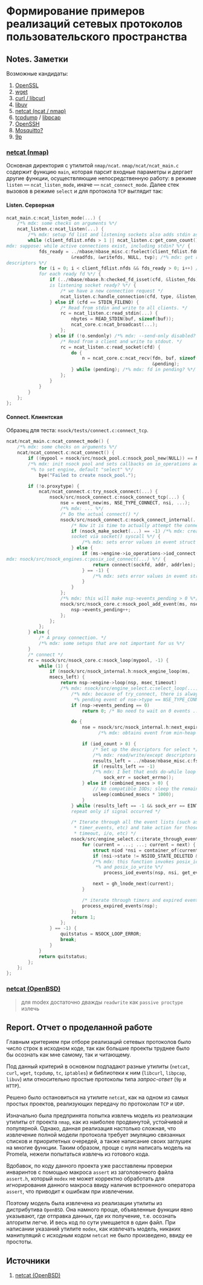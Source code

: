 # Формирование примеров реализаций сетевых протоколов пользовательского пространства

## Notes. Заметки

Возможные кандидаты:

1. [OpenSSL](https://github.com/openssl/openssl)
1. [wget](https://github.com/mirror/wget)
1. [curl / libcurl](https://github.com/curl/curl)
1. [libuv](https://github.com/libuv/libuv)
1. [netcat (ncat / nmap)](https://github.com/nmap/nmap)
1. [tcpdump](https://github.com/the-tcpdump-group/tcpdump) / [libpcap](https://github.com/the-tcpdump-group/libpcap)
1. [OpenSSH](https://github.com/openssh/openssh-portable)
1. [Mosquitto?](https://github.com/eclipse-mosquitto/mosquitto)
1. [9p](https://blog.aqwari.net/9p/)

### [netcat (nmap)](https://github.com/nmap/nmap/tree/master/ncat)

Основная директория с утилитой `nmap/ncat`. `nmap/ncat/ncat_main.c` содержит
функцию `main`, которая парсит входные параметры и дергает другие функции,
осуществляющие непосредственную работу: в режиме `listen` &mdash;
`ncat_listen_mode`, иначе &mdash; `ncat_connect_mode`. Далее стек вызовов в
режиме `select` и для протокола `TCP` выглядит так:

#### Listen. Серверная

```C
ncat_main.c:ncat_listen_mode(...) {
    /*% mdx: some checks on arguments %*/
    ncat_listen.c:ncat_listen(...) {
        /*% mdx: setup fd list and listening sockets also adds stdin as client fd %*/
        while (client_fdlist.nfds > 1 || ncat_listen.c:get_conn_count() > 0) /*%
mdx: suppose: while active connections exist, including stdin? %*/ {
            fds_ready = ../nbase/nbase_misc.c:fselect(client_fdlist.fdmax + 1,
                        &readfds, &writefds, NULL, tvp); /*% mdx: get ready file
descriptors %*/
            for (i = 0; i < client_fdlist.nfds && fds_ready > 0; i++) /*% mdx:
            for each ready fd %*/ {
                if (../nbase/nbase.h:checked_fd_isset(cfd, &listen_fds)) /*% mdx:
                is listening socket ready? %*/ {
                    /* we have a new connection request */
                    ncat_listen.c:handle_connection(cfd, type, &listen_fds);
                } else if (cfd == STDIN_FILENO) {
                    /* Read from stdin and write to all clients. */
                    rc = ncat_listen.c:read_stdin(...) {
                        nbytes = READ_STDIN(buf, sizeof(buf));
                        ncat_core.c:ncat_broadcast(...);
                    };
                } else if (!o.sendonly) /*% mdx: --send-only disabled? %*/ {
                    /* Read from a client and write to stdout. */
                    rc = ncat_listen.c:read_socket(cfd) {
                        do {
                            n = ncat_core.c:ncat_recv(fdn, buf, sizeof(buf),
                                                      &pending);
                        } while (pending); /*% mdx: fd in pending? %*/
                    };
                }
            }
        }
    };
};
```

#### Connect. Клиентская

Образец для теста: `nsock/tests/connect.c:connect_tcp`.

```C
ncat/ncat_main.c:ncat_connect_mode() {
    /*% mdx: some checks on arguments %*/
    ncat/ncat_connect.c:ncat_connect() {
        if ((mypool = nsock/src/nsock_pool.c:nsock_pool_new(NULL)) == NULL)
        /*% mdx: init nsock pool and sets callbacks on io_operations according
         *% to set engine, default "select" %*/
            bye("Failed to create nsock_pool.");

        if (!o.proxytype) {
            ncat/ncat_connect.c:try_nsock_connect(...) {
                nsock/src/nsock_connect.c:nsock_connect_tcp(...) {
                    nse = event_new(ms, NSE_TYPE_CONNECT, nsi, ...);
                    /*% mdx: ... %*/
                    /* Do the actual connect() */
                    nsock/src/nsock_connect.c:nsock_connect_internal(...) {
                        /* Now it is time to actually attempt the connection */
                        if (nsock_make_socket(...) == -1) /*% mdx: creates
                        socket via socket() syscall %*/ {
                            /*% mdx: sets error values in event struct %*/
                        } else {
                            if (ms->engine->io_operations->iod_connect(...) /*%
mdx: nsock/src/nsock_engines.c:posix_iod_connect(...) %*/ {
                                return connect(sockfd, addr, addrlen);
                            } == -1) {
                                /*% mdx: sets error values in event struct %*/
                            }
                        }
                    };
                    /*% mdx: this will make nsp->events_pending > 0 %*/
                    nsock/src/nsock_core.c:nsock_pool_add_event(ms, nse) {
                        nsp->events_pending++;
                    };
                };
            };
        } else {
            /* A proxy connection. */
            /*% mdx: some setups that are not important for us %*/
        }
        /* connect */
        rc = nsock/src/nsock_core.c:nsock_loop(mypool, -1) {
            while (1) {
                if (nsock/src/nsock_internal.h:nsock_engine_loop(ms,
                msecs_left) {
                    return nsp->engine->loop(nsp, msec_timeout)
                    /*% mdx: nsock/src/engine_select.c:select_loop(...) %*/ {
                        /*% mdx: because of try_connect, there is always single
                         *% pending event of nse->type == NSE_TYPE_CONNECT %*/
                        if (nsp->events_pending == 0)
                            return 0; /* No need to wait on 0 events ... */

                        do {
                            nse = nsock/src/nsock_internal.h:next_expirable_event(nsp)
                                  /*% mdx: obtains event from min-heap priority queue %*/;

                            if (iod_count > 0) {
                                /* Set up the descriptors for select */
                                /*% mdx: read/write/except descriptors setup %*/
                                results_left = ../nbase/nbase_misc.c:fselect(...);
                                if (results_left == -1)
                                /*% mdx: I bet that ends do-while loop %*/
                                    sock_err = socket_errno();
                            } else if (combined_msecs > 0) {
                                // No compatible IODs; sleep the remainder of the wait time.
                                usleep(combined_msecs * 1000);
                            }
                        } while (results_left == -1 && sock_err == EINTR); /*
                        repeat only if signal occurred */

                        /* Iterate through all the event lists (such as connect_events, read_events,
                         * timer_events, etc) and take action for those that have completed (due to
                         * timeout, i/o, etc) */
                        nsock/src/engine_select.c:iterate_through_event_lists(nsp) {
                            for (current = ...; ...; current = next) {
                                struct niod *nsi = container_of(current,...);
                                if (nsi->state != NSIOD_STATE_DELETED && nsi->events_pending)
                                /*% mdx: this function invokes posix_io_read
                                 *% and posix_io_write %*/
                                    process_iod_events(nsp, nsi, get_evmask(nsp, nsi));

                                next = gh_lnode_next(current);
                            }

                            /* iterate through timers and expired events */
                            process_expired_events(nsp);
                        };
                        return 1;
                    };
                } == -1) {
                    quitstatus = NSOCK_LOOP_ERROR;
                    break;
                }
            }
            return quitstatus;
        };
    };
};
```

### [netcat (OpenBSD)](https://github.com/openbsd/src/blob/master/usr.bin/nc/netcat.c)

> для modex достаточно дважды `readwrite` как `passive proctype` излечь

## Report. Отчет о проделанной работе

Главным критерием при отборе реализаций сетевых протоколов было число строк в
исходном коде, так как большие проекты труднее было бы осознать как мне самому,
так и читающему.

Под данный критерий в основном подпадают разные утилиты (`netcat`, `curl`,
`wget`, `tcpdump`, `tc`, `iptables`) и библиотеки к ним (`libcurl`, `libpcap`,
`libuv`) или относительно простые протоколы типа _запрос-ответ_ (`9p` и `HTTP`).

Решено было остановиться на утилите `netcat`, как на одном из самых простых
проектов, реализующих передачу по протоколам `TCP` и `UDP`.

Изначально была предпринята попытка извлечь модель из реализации утилиты от
проекта `nmap`, как из наиболее продвинутой, устойчивой и популярной. Однако,
данная реализация настолько сложная, что извлечение полной модели протокола
требует эмуляцию связанных списков и приоритетных очередей, а также написание
своих заглушек на многие функции. Таким образом, проще с нуля написать модель на
Promela, нежели попытаться извлечь из готового кода.

Вдобавок, по коду данного проекта уже расставлены проверки инваринтов с помощью
макроса `assert` из заголовочного файла `assert.h`, который `modex` не может
корректно обработать для игнорирования данного макроса ввиду наличия встроенного
оператора `assert`, что приводит к ошибкам при извлечении.

Поэтому модель была извлечена из реализации утилиты из дистрибутива `OpenBSD`.
Она намного проще, объявленные функции явно указывают, где отправка данных, где
их получение, т.е. осознать алгоритм легче. И весь код по сути умещается в один
файл. При написании указаний утилите `modex`, как извлечать модель, никаких
манипуляций с исходным кодом `netcat` не было произведено, ввиду ее простоты.

## Источники

1. [netcat (OpenBSD)](https://github.com/openbsd/src/blob/master/usr.bin/nc/netcat.c)
